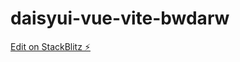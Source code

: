 # daisyui-vue-vite-bwdarw

[Edit on StackBlitz ⚡️](https://stackblitz.com/edit/daisyui-vue-vite-cxbcne)